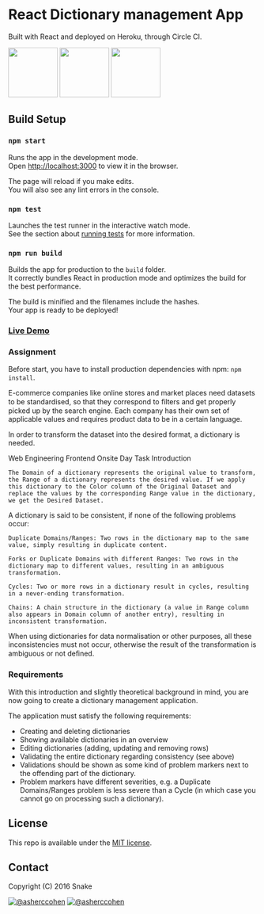 # React Dictionary management App

Built with React and deployed on Heroku, through Circle CI.

<img src="https://mildaintrainings.com/wp-content/uploads/2017/11/react-logo.png" height="100">
<img src="https://cdn.worldvectorlogo.com/logos/heroku-1.svg" height="100">
<img src="https://s3.amazonaws.com/awsmp-logos/000logo-circleci.svg" height="100">


 
## Build Setup

### `npm start`

Runs the app in the development mode.<br>
Open [http://localhost:3000](http://localhost:3000) to view it in the browser.

The page will reload if you make edits.<br>
You will also see any lint errors in the console.

### `npm test`

Launches the test runner in the interactive watch mode.<br>
See the section about [running tests](https://facebook.github.io/create-react-app/docs/running-tests) for more information.

### `npm run build`

Builds the app for production to the `build` folder.<br>
It correctly bundles React in production mode and optimizes the build for the best performance.

The build is minified and the filenames include the hashes.<br>
Your app is ready to be deployed!

### [Live Demo](https://dictionary-react.herokuapp.com/)

### Assignment
Before start, you have to install production dependencies with npm: `npm install`.

E-commerce companies like online stores and market places need datasets to be standardised, so that they correspond to ﬁlters and get properly picked up by the search engine. Each company has their own set of applicable values and requires product data to be in a certain language.

In order to transform the dataset into the desired format, a dictionary is needed.

Web Engineering Frontend Onsite Day Task Introduction

`The Domain of a dictionary represents the original value to transform, the Range of a dictionary represents the desired value. If we apply this dictionary to the Color column of the Original Dataset and replace the values by the corresponding Range value in the dictionary, we get the Desired Dataset.`

A dictionary is said to be consistent, if none of the following problems occur: 

`Duplicate Domains/Ranges: Two rows in the dictionary map to the same value, simply resulting in duplicate content.`

`Forks or Duplicate Domains with different Ranges: Two rows in the dictionary map to different values, resulting in an ambiguous transformation.`

`Cycles: Two or more rows in a dictionary result in cycles, resulting in a never-ending transformation.`

`Chains: A chain structure in the dictionary (a value in Range column also appears in Domain column of another entry), resulting in inconsistent transformation.`

When using dictionaries for data normalisation or other purposes, all these inconsistencies must not occur, otherwise the result of the transformation is ambiguous or not deﬁned.

### Requirements
With this introduction and slightly theoretical background in mind, you are now going to create a dictionary management application. 

The application must satisfy the following requirements: 
- Creating and deleting dictionaries 
- Showing available dictionaries in an overview 
- Editing dictionaries (adding, updating and removing rows) 
- Validating the entire dictionary regarding consistency (see above) 
- Validations should be shown as some kind of problem markers next to the offending part of the dictionary. 
- Problem markers have different severities, e.g. a Duplicate Domains/Ranges problem is less severe than a Cycle (in which case you cannot go on processing such a dictionary).

## License

This repo is available under the [MIT license](https://tldrlegal.com/license/mit-license).

## Contact

Copyright (C) 2016 Snake

[![@asherccohen](https://img.shields.io/badge/github-asherccohen-green.svg)](https://github.com/asherccohen) [![@asherccohen](https://img.shields.io/badge/twitter-iSnake_-blue.svg)](https://twitter.com/iSnake_)